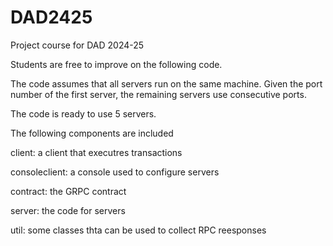 # DAD2425
Project course for DAD 2024-25

Students are free to improve on the following code.

The code assumes that all servers run on the same machine. Given the
port number of the first server, the remaining servers use consecutive
ports.

The code is ready to use 5 servers.

The following components are included

 client: a client that executres transactions
 
 consoleclient: a console used to configure servers
 
 contract: the GRPC contract 
 
 server: the code for servers
 
 util: some classes thta can be used  to collect RPC reesponses
